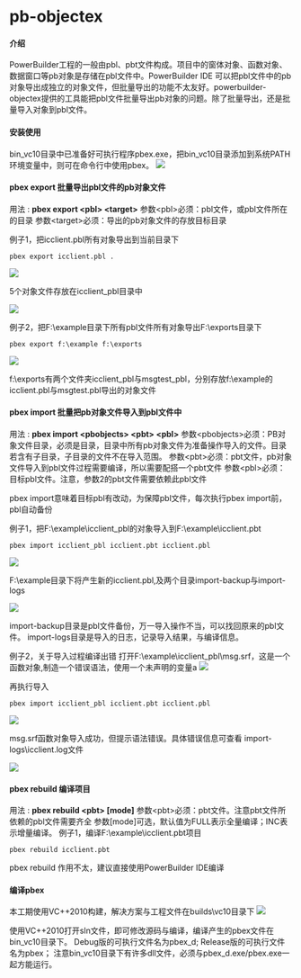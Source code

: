 # pb-objectex

#### 介绍
PowerBuilder工程的一般由pbl、pbt文件构成。项目中的窗体对象、函数对象、数据窗口等pb对象是存储在pbl文件中。PowerBuilder IDE 可以把pbl文件中的pb对象导出成独立的对象文件，但批量导出的功能不太友好。powerbuilder-objectex提供的工具能把pbl文件批量导出pb对象的问题。除了批量导出，还是批量导入对象到pbl文件。

#### 安装使用
bin_vc10目录中已准备好可执行程序pbex.exe，把bin_vc10目录添加到系统PATH环境变量中，则可在命令行中使用pbex。
![](https://gitee.com/jianguankun/pb-objectex/raw/master/images/1-1.png)


#### pbex export 批量导出pbl文件的pb对象文件
用法 : **pbex export \<pbl\> \<target>**
参数\<pbl\>必须：pbl文件，或pbl文件所在的目录
参数\<target\>必须：导出的pb对象文件的存放目标目录

例子1，把icclient.pbl所有对象导出到当前目录下
```
pbex export icclient.pbl .
```
![](https://gitee.com/jianguankun/pb-objectex/raw/master/images/1-2.png)

5个对象文件存放在icclient_pbl目录中

![](https://gitee.com/jianguankun/pb-objectex/raw/master/images/1-3.png)

例子2，把F:\example目录下所有pbl文件所有对象导出F:\exports目录下
```
pbex export f:\example f:\exports
```
![](https://gitee.com/jianguankun/pb-objectex/raw/master/images/1-4.png)

f:\exports有两个文件夹icclient_pbl与msgtest_pbl，分别存放f:\example的icclient.pbl与msgtest.pbl导出的对象文件

#### pbex import 批量把pb对象文件导入到pbl文件中
用法 : **pbex import \<pbobjects\> \<pbt> \<pbl\>**
参数\<pbobjects\>必须：PB对象文件目录，必须是目录，目录中所有pb对象文件为准备操作导入的文件。目录若含有子目录，子目录的文件不在导入范围。
参数\<pbt\>必须：pbt文件，pb对象文件导入到pbl文件过程需要编译，所以需要配搭一个pbt文件
参数\<pbl\>必须：目标pbl文件。注意，参数2的pbt文件需要依赖此pbl文件

pbex import意味着目标pbl有改动，为保障pbl文件，每次执行pbex import前，pbl自动备份

例子1，把F:\example\icclient_pbl的对象导入到F:\example\icclient.pbt
```
pbex import icclient_pbl icclient.pbt icclient.pbl
```
![](https://gitee.com/jianguankun/pb-objectex/raw/master/images/1-5.png)

F:\example目录下将产生新的icclient.pbl,及两个目录import-backup与import-logs

![](https://gitee.com/jianguankun/pb-objectex/raw/master/images/1-6.png)

import-backup目录是pbl文件备份，万一导入操作不当，可以找回原来的pbl文件。
import-logs目录是导入的日志，记录导入结果，与编译信息。

例子2，关于导入过程编译出错
打开F:\example\icclient_pbl\msg.srf，这是一个函数对象,制造一个错误语法，使用一个未声明的变量a
![](https://gitee.com/jianguankun/pb-objectex/raw/master/images/1-7.png)

再执行导入
```
pbex import icclient_pbl icclient.pbt icclient.pbl
```
![](https://gitee.com/jianguankun/pb-objectex/raw/master/images/1-8.png)

msg.srf函数对象导入成功，但提示语法错误。具体错误信息可查看
import-logs\icclient.log文件

![](https://gitee.com/jianguankun/pb-objectex/raw/master/images/1-9.png)

#### pbex rebuild 编译项目
用法 : **pbex rebuild \<pbt\> [mode]**
参数\<pbt\>必须：pbt文件。注意pbt文件所依赖的pbl文件需要齐全
参数[mode]可选，默认值为FULL表示全量编译；INC表示增量编译。
例子1，编译F:\example\icclient.pbt项目
```
pbex rebuild icclient.pbt
```
pbex rebuild 作用不太，建议直接使用PowerBuilder IDE编译

#### 编译pbex
本工期使用VC++2010构建，解决方案与工程文件在builds\vc10目录下
![](https://gitee.com/jianguankun/pb-objectex/raw/master/images/1-10.png)

使用VC++2010打开sln文件，即可修改源码与编译，编译产生的pbex文件在bin_vc10目录下。
Debug版的可执行文件名为pbex_d; Release版的可执行文件名为pbex；
注意bin_vc10目录下有许多dll文件，必须与pbex_d.exe/pbex.exe一起方能运行。